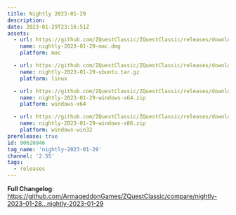 ```yaml
---
title: Nightly 2023-01-29
description: 
date: 2023-01-29T23:16:51Z
assets: 
  - url: https://github.com/ZQuestClassic/ZQuestClassic/releases/download/nightly-2023-01-29/nightly-2023-01-29-mac.dmg
    name: nightly-2023-01-29-mac.dmg
    platform: mac

  - url: https://github.com/ZQuestClassic/ZQuestClassic/releases/download/nightly-2023-01-29/nightly-2023-01-29-ubuntu.tar.gz
    name: nightly-2023-01-29-ubuntu.tar.gz
    platform: linux

  - url: https://github.com/ZQuestClassic/ZQuestClassic/releases/download/nightly-2023-01-29/nightly-2023-01-29-windows-x64.zip
    name: nightly-2023-01-29-windows-x64.zip
    platform: windows-x64

  - url: https://github.com/ZQuestClassic/ZQuestClassic/releases/download/nightly-2023-01-29/nightly-2023-01-29-windows-x86.zip
    name: nightly-2023-01-29-windows-x86.zip
    platform: windows-win32
prerelease: true
id: 90620946
tag_name: 'nightly-2023-01-29'
channel: '2.55'
tags:
  - releases
---
```


**Full Changelog**: https://github.com/ArmageddonGames/ZQuestClassic/compare/nightly-2023-01-28...nightly-2023-01-29
